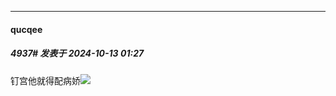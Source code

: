 ﻿
*****

####  qucqee  
##### 4937#       发表于 2024-10-13 01:27

钉宫他就得配病娇<img src="https://static.saraba1st.com/image/smiley/face2017/059.png" referrerpolicy="no-referrer">

